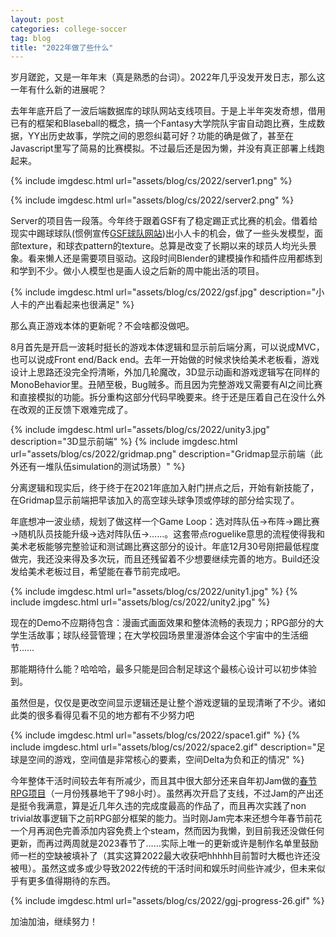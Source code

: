 ```yaml
---
layout: post
categories: college-soccer
tag: blog
title: "2022年做了些什么"
---
```


岁月蹉跎，又是一年年末（真是熟悉的台词）。2022年几乎没发开发日志，那么这一年有什么新的进展呢？

去年年底开启了一波后端数据库的球队网站支线项目。于是上半年突发奇想，借用已有的框架和Blaseball的概念，搞一个Fantasy大学院队宇宙自动跑比赛，生成数据，YY出历史故事，学院之间的恩怨纠葛可好？功能的确是做了，甚至在Javascript里写了简易的比赛模拟。不过最后还是因为懒，并没有真正部署上线跑起来。

{% include imgdesc.html url="assets/blog/cs/2022/server1.png" %}

<!--more-->

{% include imgdesc.html url="assets/blog/cs/2022/server2.png" %}

Server的项目告一段落。今年终于跟着GSF有了稳定踢正式比赛的机会。借着给现实中踢球球队(惯例宣传[GSF球队网站](https://www.gsffc.org/))出小人卡的机会，做了一些头发模型，面部texture，和球衣pattern的texture。总算是改变了长期以来的球员人均光头景象。看来懒人还是需要项目驱动。这段时间Blender的建模操作和插件应用都练到和学到不少。做小人模型也是画人设之后新的周中能出活的项目。

{% include imgdesc.html url="assets/blog/cs/2022/gsf.jpg" description="小人卡的产出看起来也很满足" %}

那么真正游戏本体的更新呢？不会啥都没做吧。

8月首先是开启一波耗时挺长的游戏本体逻辑和显示前后端分离，可以说成MVC，也可以说成Front end/Back end。去年一开始做的时候求快给美术老板看，游戏设计上思路还没完全捋清晰，外加几轮魔改，3D显示动画和游戏逻辑写在同样的MonoBehavior里。丑陋至极，Bug贼多。而且因为完整游戏又需要有AI之间比赛和直接模拟的功能。拆分重构这部分代码早晚要来。终于还是压着自己在没什么外在改观的正反馈下艰难完成了。

{% include imgdesc.html url="assets/blog/cs/2022/unity3.jpg" description="3D显示前端" %}
{% include imgdesc.html url="assets/blog/cs/2022/gridmap.png" description="Gridmap显示前端（此外还有一堆队伍simulation的测试场景）" %}

分离逻辑和现实后，终于终于在2021年底加入射门拼点之后，开始有新技能了，在Gridmap显示前端把早该加入的高空球头球争顶或停球的部分给实现了。

年底想冲一波业绩，规划了做这样一个Game Loop：选对阵队伍→布阵→踢比赛→随机队员技能升级→选对阵队伍→……。这套带点roguelike意思的流程使得我和美术老板能够完整验证和测试踢比赛这部分的设计。年底12月30号刚把最低程度做完，我还没来得及多次玩，而且还残留着不少想要继续完善的地方。Build还没发给美术老板过目，希望能在春节前完成吧。

{% include imgdesc.html url="assets/blog/cs/2022/unity1.jpg" %}
{% include imgdesc.html url="assets/blog/cs/2022/unity2.jpg" %}

现在的Demo不应期待包含：漫画式画面效果和整体流畅的表现力；RPG部分的大学生活故事；球队经营管理；在大学校园场景里漫游体会这个宇宙中的生活细节……

那能期待什么能？哈哈哈，最多只能是回合制足球这个最核心设计可以初步体验到。

虽然但是，仅仅是更改空间显示逻辑还是让整个游戏逻辑的呈现清晰了不少。诸如此类的很多看得见看不见的地方都有不少努力吧

{% include imgdesc.html url="assets/blog/cs/2022/space1.gif" %}
{% include imgdesc.html url="assets/blog/cs/2022/space2.gif" description="足球是空间的游戏，空间值是非常核心的要素，空间Delta为负和正的情况" %}

今年整体干活时间较去年有所减少，而且其中很大部分还来自年初Jam做的[春节RPG项目](https://shrekshao.itch.io/chunjierpg)（一月份残暴地干了98小时）。虽然再次开启了支线，不过Jam的产出还是挺令我满意，算是近几年久违的完成度最高的作品了，而且再次实践了non trivial故事逻辑下之前RPG部分框架的能力。当时刚Jam完本来还想今年春节前花一个月再润色完善添加内容免费上个steam，然而因为我懒，到目前我还没做任何更新，而再过两周就是2023春节了……实际上唯一的更新或许是制作名单里鼓励师一栏的空缺被填补了（其实这算2022最大收获吧hhhhh目前暂时大概也许还没被甩）。虽然这或多或少导致2022传统的干活时间和娱乐时间些许减少，但未来似乎有更多值得期待的东西。

{% include imgdesc.html url="assets/blog/cs/2022/ggj-progress-26.gif" %}

加油加油，继续努力！

